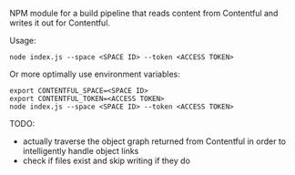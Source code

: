 NPM module for a build pipeline that reads content from Contentful and writes it out for Contentful.

Usage:

```node index.js --space <SPACE ID> --token <ACCESS TOKEN>```

Or more optimally use environment variables:

``` 
export CONTENTFUL_SPACE=<SPACE ID>
export CONTENTFUL_TOKEN=<ACCESS TOKEN>
node index.js --space <SPACE ID> --token <ACCESS TOKEN>
```

TODO: 

* actually traverse the object graph returned from Contentful in order to intelligently handle object links
* check if files exist and skip writing if they do